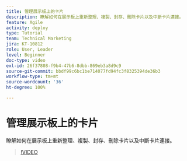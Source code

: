 ```yaml
---
title: 管理展示板上的卡片
description: 瞭解如何在展示板上重新整理、複製、封存、刪除卡片以及中斷卡片連接。
feature: Agile
activity: deploy
type: Tutorial
team: Technical Marketing
jira: KT-10812
role: User, Leader
level: Beginner
doc-type: video
exl-id: 26f37808-f9b4-47b6-8dbb-869eb3a8d9c9
source-git-commit: bbdf99c6bc1be714077fd94fc3f8325394de36b3
workflow-type: tm+mt
source-wordcount: '36'
ht-degree: 100%

---
```


# 管理展示板上的卡片

瞭解如何在展示板上重新整理、複製、封存、刪除卡片以及中斷卡片連接。

>[!VIDEO](https://video.tv.adobe.com/v/346810/?quality=12&learn=on&enablevpops=1)
